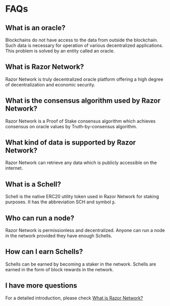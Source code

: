 # FAQs

## What is an oracle?
Blockchains do not have access to the data from outside the blockchain. Such data is necessary for operation of various decentralized applications. This problem is solved by an entity called an oracle.

## What is Razor Network?

Razor Network is truly decentralized oracle platform offering a high degree of decentralization and economic security.

## What is the consensus algorithm used by Razor Network?

Razor Network is a Proof of Stake consensus algorithm which achieves consensus on oracle values by Truth-by-consensus algorithm.

## What kind of data is supported by Razor Network?
Razor Network can retrieve any data which is publicly accessible on the internet.

## What is a Schell?
Schell is the native ERC20 utility token used in Razor Network for staking purposes. It has the abbreviation SCH and symbol ʂ.

## Who can run a node?
Razor Network is permissionless and decentralized. Anyone can run a node in the network provided they have enough Schells.

## How can I earn Schells?
Schells can be earned by becoming a staker in the network. Schells are earned in the form of block rewards in the network.

## I have more questions
For a detailed introduction, please check  [What is Razor Network?](explainer.md)
